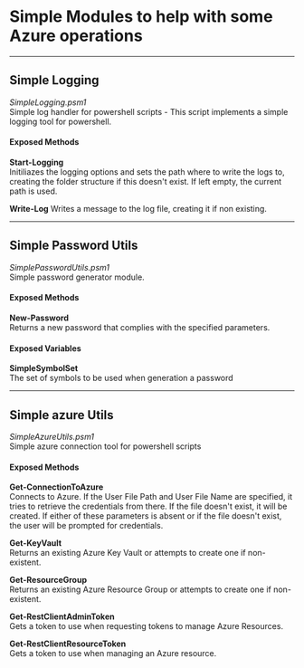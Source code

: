 # Simple Modules to help with some Azure operations
  
    
---   
## Simple Logging  
*SimpleLogging.psm1*  
Simple log handler for powershell scripts - This script implements a simple logging tool for powershell.  
   
#### Exposed Methods
**Start-Logging**  
Initiliazes the logging options and sets the path where to write the logs to, creating the folder structure if this doesn't exist. If left empty, the current path is used.  
  
**Write-Log**
Writes a message to the log file, creating it if non existing.  
  
    
---
## Simple Password Utils  
*SimplePasswordUtils.psm1*  
Simple password generator module.  
  
#### Exposed Methods  
**New-Password**    
Returns a new password that complies with the specified parameters.  
  
#### Exposed Variables   
**SimpleSymbolSet**  
The set of symbols to be used when generation a password
  
  
---
## Simple azure Utils
*SimpleAzureUtils.psm1*  
Simple azure connection tool for powershell scripts

#### Exposed Methods
**Get-ConnectionToAzure**  
Connects to Azure. If the User File Path and User File Name are specified, it tries to retrieve the credentials from there. If the file doesn't exist, it will be created. If either of these parameters is absent or if the file doesn't exist, the user will be prompted for credentials.  
  
**Get-KeyVault**  
Returns an existing Azure Key Vault or attempts to create one if non-existent.  
  
**Get-ResourceGroup**  
Returns an existing Azure Resource Group or attempts to create one if non-existent.  
  
**Get-RestClientAdminToken**  
Gets a token to use when requesting tokens to manage Azure Resources.  
  
**Get-RestClientResourceToken**  
Gets a token to use when managing an Azure resource.  
  
